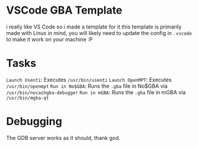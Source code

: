 # VSCode GBA Template
i really like VS Code so i made a template for it
this template is primarily made with Linux in mind, you will likely need to update the config in `.vscode` to make it work on your machine :P

# Tasks
`Launch Usenti`: Executes `/usr/bin/usenti`
`Launch OpenMPT`: Executes `/usr/bin/openmpt`
`Run in No$GBA`: Runs the `.gba` file in No$GBA via `/usr/bin/nocashgba-debugger`
`Run in mGBA`: Runs the `.gba` file in mGBA via `/usr/bin/mgba-qt`

# Debugging
The GDB server works as it should, thank god.
